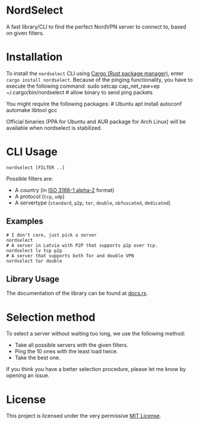 # NordSelect

A fast library/CLI to find the perfect NordVPN server to connect to, based on given filters.

# Installation

To install the `nordselect` CLI using [Cargo (Rust package manager)](https://www.rust-lang.org/en-US/install.html), enter `cargo install nordselect`. Because of the pinging functionality, you have to execute the following command:
    sudo setcap cap_net_raw+ep ~/.cargo/bin/nordselect    # allow binary to send ping packets

You might require the following packages:
    # Ubuntu
    apt install autoconf automake libtool gcc

Official binaries (PPA for Ubuntu and AUR package for Arch Linux) will be available when nordselect is stabilized.

# CLI Usage

    nordselect [FILTER ..]

Possible filters are:
- A country (in [ISO 3166-1 alpha-2](//en.wikipedia.org/wiki/ISO_3166-1_alpha-2) format)
- A protocol (`tcp`, `udp`)
- A servertype (`standard`, `p2p`, `tor`, `double`, `obfuscated`, `dedicated`)

## Examples

    # I don't care, just pick a server
    nordselect
    # A server in Latvia with P2P that supports p2p over tcp.
    nordselect lv tcp p2p
    # A server that supports both Tor and double VPN
    nordselect tor double

## Library Usage

The documentation of the library can be found at [docs.rs](https://docs.rs/crate/nordselect/).

# Selection method

To select a server without waiting too long, we use the following method:

- Take all possible servers with the given filters.
- Ping the 10 ones with the least load twice.
- Take the best one.

If you think you have a better selection procedure, please let me know by opening an issue.

# License

This project is licensed under the very permissive [MIT License](https://opensource.org/licenses/MIT).
